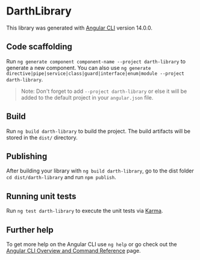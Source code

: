 # DarthLibrary

This library was generated with [Angular CLI](https://github.com/angular/angular-cli) version 14.0.0.

## Code scaffolding

Run `ng generate component component-name --project darth-library` to generate a new component. You can also use `ng generate directive|pipe|service|class|guard|interface|enum|module --project darth-library`.
> Note: Don't forget to add `--project darth-library` or else it will be added to the default project in your `angular.json` file. 

## Build

Run `ng build darth-library` to build the project. The build artifacts will be stored in the `dist/` directory.

## Publishing

After building your library with `ng build darth-library`, go to the dist folder `cd dist/darth-library` and run `npm publish`.

## Running unit tests

Run `ng test darth-library` to execute the unit tests via [Karma](https://karma-runner.github.io).

## Further help

To get more help on the Angular CLI use `ng help` or go check out the [Angular CLI Overview and Command Reference](https://angular.io/cli) page.
